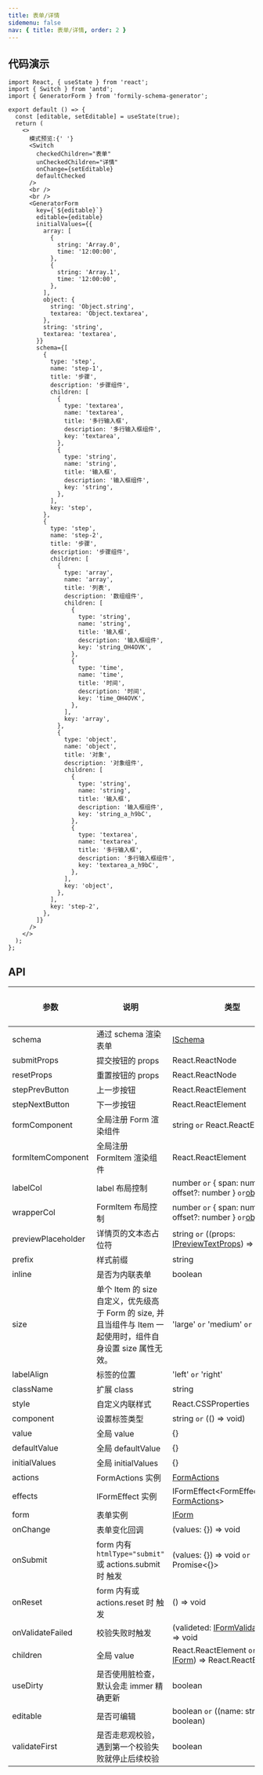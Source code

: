 ```yaml
---
title: 表单/详情
sidemenu: false
nav: { title: 表单/详情, order: 2 }
---
```


## 代码演示

```tsx
import React, { useState } from 'react';
import { Switch } from 'antd';
import { GeneratorForm } from 'formily-schema-generator';

export default () => {
  const [editable, setEditable] = useState(true);
  return (
    <>
      模式预览:{' '}
      <Switch
        checkedChildren="表单"
        unCheckedChildren="详情"
        onChange={setEditable}
        defaultChecked
      />
      <br />
      <br />
      <GeneratorForm
        key={`${editable}`}
        editable={editable}
        initialValues={{
          array: [
            {
              string: 'Array.0',
              time: '12:00:00',
            },
            {
              string: 'Array.1',
              time: '12:00:00',
            },
          ],
          object: {
            string: 'Object.string',
            textarea: 'Object.textarea',
          },
          string: 'string',
          textarea: 'textarea',
        }}
        schema={[
          {
            type: 'step',
            name: 'step-1',
            title: '步骤',
            description: '步骤组件',
            children: [
              {
                type: 'textarea',
                name: 'textarea',
                title: '多行输入框',
                description: '多行输入框组件',
                key: 'textarea',
              },
              {
                type: 'string',
                name: 'string',
                title: '输入框',
                description: '输入框组件',
                key: 'string',
              },
            ],
            key: 'step',
          },
          {
            type: 'step',
            name: 'step-2',
            title: '步骤',
            description: '步骤组件',
            children: [
              {
                type: 'array',
                name: 'array',
                title: '列表',
                description: '数组组件',
                children: [
                  {
                    type: 'string',
                    name: 'string',
                    title: '输入框',
                    description: '输入框组件',
                    key: 'string_OH4OVK',
                  },
                  {
                    type: 'time',
                    name: 'time',
                    title: '时间',
                    description: '时间',
                    key: 'time_OH4OVK',
                  },
                ],
                key: 'array',
              },
              {
                type: 'object',
                name: 'object',
                title: '对象',
                description: '对象组件',
                children: [
                  {
                    type: 'string',
                    name: 'string',
                    title: '输入框',
                    description: '输入框组件',
                    key: 'string_a_h9bC',
                  },
                  {
                    type: 'textarea',
                    name: 'textarea',
                    title: '多行输入框',
                    description: '多行输入框组件',
                    key: 'textarea_a_h9bC',
                  },
                ],
                key: 'object',
              },
            ],
            key: 'step-2',
          },
        ]}
      />
    </>
  );
};
```

## API

| 参数               | 说明                                                                                                          | 类型                                                                                                                                                 | 默认值 |
| ------------------ | ------------------------------------------------------------------------------------------------------------- | ---------------------------------------------------------------------------------------------------------------------------------------------------- | ------ |
| schema             | 通过 schema 渲染表单                                                                                          | <a href="/#ischema-属性">ISchema</a>                                                                                                                 | []     |
| submitProps        | 提交按钮的 props                                                                                              | React.ReactNode                                                                                                                                      | -      |
| resetProps         | 重置按钮的 props                                                                                              | React.ReactNode                                                                                                                                      | -      |
| stepPrevButton     | 上一步按钮                                                                                                    | React.ReactElement                                                                                                                                   | -      |
| stepNextButton     | 下一步按钮                                                                                                    | React.ReactElement                                                                                                                                   | -      |
| formComponent      | 全局注册 Form 渲染组件                                                                                        | string `or` React.ReactElement                                                                                                                       | -      |
| formItemComponent  | 全局注册 FormItem 渲染组件                                                                                    | React.ReactElement                                                                                                                                   | -      |
| labelCol           | label 布局控制                                                                                                | number `or` { span: number; offset?: number } `or`[object](https://ant.design/components/grid/#Col)                                                  | -      |
| wrapperCol         | FormItem 布局控制                                                                                             | number `or` { span: number; offset?: number } `or`[object](https://ant.design/components/grid/#Col)                                                  | -      |
| previewPlaceholder | 详情页的文本态占位符                                                                                          | string `or` ((props: [IPreviewTextProps](#api)) => string)                                                                                           | -      |
| prefix             | 样式前缀                                                                                                      | string                                                                                                                                               | -      |
| inline             | 是否为内联表单                                                                                                | boolean                                                                                                                                              | -      |
| size               | 单个 Item 的 size 自定义，优先级高于 Form 的 size, 并且当组件与 Item 一起使用时，组件自身设置 size 属性无效。 | 'large' `or` 'medium' `or` 'small'                                                                                                                   | -      |
| labelAlign         | 标签的位置                                                                                                    | 'left' `or` 'right'                                                                                                                                  | -      |
| className          | 扩展 class                                                                                                    | string                                                                                                                                               | -      |
| style              | 自定义内联样式                                                                                                | React.CSSProperties                                                                                                                                  | -      |
| component          | 设置标签类型                                                                                                  | string `or` (() => void)                                                                                                                             | -      |
| value              | 全局 value                                                                                                    | {}                                                                                                                                                   | -      |
| defaultValue       | 全局 defaultValue                                                                                             | {}                                                                                                                                                   | -      |
| initialValues      | 全局 initialValues                                                                                            | {}                                                                                                                                                   | -      |
| actions            | FormActions 实例                                                                                              | [FormActions](#api)                                                                                                                                  | -      |
| effects            | IFormEffect 实例                                                                                              | IFormEffect<FormEffectPayload, [FormActions](#api)>                                                                                                  | -      |
| form               | 表单实例                                                                                                      | [ IForm](#api)                                                                                                                                       | -      |
| onChange           | 表单变化回调                                                                                                  | (values: {}) => void                                                                                                                                 | -      |
| onSubmit           | form 内有 `htmlType="submit"` 或 actions.submit 时 触发                                                       | (values: {}) => void `or` Promise<{}>                                                                                                                | -      |
| onReset            | form 内有或 actions.reset 时 触发                                                                             | () => void                                                                                                                                           | -      |
| onValidateFailed   | 校验失败时触发                                                                                                | (valideted: [IFormValidateResult](https://formilyjs.org/iframe.html?path=/opt/build/repo/packages/antd/README.zh-cn.md#IFormValidateResult)) => void | -      |
| children           | 全局 value                                                                                                    | React.ReactElement `or` ((form: [IForm](#api)) => React.ReactElement)                                                                                | -      |
| useDirty           | 是否使用脏检查，默认会走 immer 精确更新                                                                       | boolean                                                                                                                                              | -      |
| editable           | 是否可编辑                                                                                                    | boolean `or` ((name: string) => boolean)                                                                                                             | -      |
| validateFirst      | 是否走悲观校验，遇到第一个校验失败就停止后续校验                                                              | boolean                                                                                                                                              | -      |
